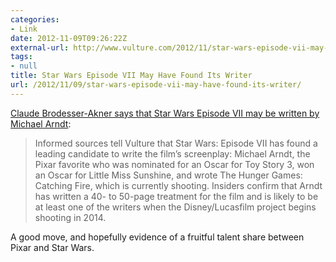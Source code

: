 ```yaml
---
categories:
- Link
date: 2012-11-09T09:26:22Z
external-url: http://www.vulture.com/2012/11/star-wars-episode-vii-may-have-found-its-writer.html
tags:
- null
title: Star Wars Episode VII May Have Found Its Writer
url: /2012/11/09/star-wars-episode-vii-may-have-found-its-writer/
---
```


[Claude Brodesser-Akner says that Star Wars Episode VII may be written by Michael Arndt](http://www.vulture.com/2012/11/star-wars-episode-vii-may-have-found-its-writer.html):

> Informed sources tell Vulture that Star Wars: Episode VII has found a leading candidate to write the film’s screenplay: Michael Arndt, the Pixar favorite who was nominated for an Oscar for Toy Story 3, won an Oscar for Little Miss Sunshine, and wrote The Hunger Games: Catching Fire, which is currently shooting. Insiders confirm that Arndt has written a 40- to 50-page treatment for the film and is likely to be at least one of the writers when the Disney/Lucasfilm project begins shooting in 2014.

A good move, and hopefully evidence of a fruitful talent share between Pixar and Star Wars.
